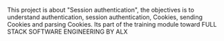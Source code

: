 This project is about "Session authentication", the objectives is to understand authentication, session authentication, Cookies, sending Cookies and parsing Cookies. Its part of the training module toward FULL STACK SOFTWARE ENGINEERING BY ALX

